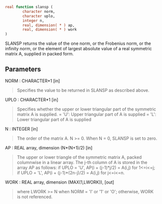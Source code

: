 ```fortran
real function slansp (
        character norm,
        character uplo,
        integer n,
        real, dimension( * ) ap,
        real, dimension( * ) work
)
```

SLANSP  returns the value of the one norm,  or the Frobenius norm, or
the  infinity norm,  or the  element of  largest absolute value  of a
real symmetric matrix A,  supplied in packed form.

## Parameters
NORM : CHARACTER\*1 [in]
> Specifies the value to be returned in SLANSP as described
> above.

UPLO : CHARACTER\*1 [in]
> Specifies whether the upper or lower triangular part of the
> symmetric matrix A is supplied.
> = 'U':  Upper triangular part of A is supplied
> = 'L':  Lower triangular part of A is supplied

N : INTEGER [in]
> The order of the matrix A.  N >= 0.  When N = 0, SLANSP is
> set to zero.

AP : REAL array, dimension (N\*(N+1)/2) [in]
> The upper or lower triangle of the symmetric matrix A, packed
> columnwise in a linear array.  The j-th column of A is stored
> in the array AP as follows:
> if UPLO = 'U', AP(i + (j-1)\*j/2) = A(i,j) for 1<=i<=j;
> if UPLO = 'L', AP(i + (j-1)\*(2n-j)/2) = A(i,j) for j<=i<=n.

WORK : REAL array, dimension (MAX(1,LWORK)), [out]
> where LWORK >= N when NORM = 'I' or '1' or 'O'; otherwise,
> WORK is not referenced.
